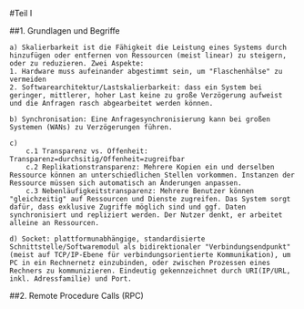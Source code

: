 #Teil I

##1. Grundlagen und Begriffe

	a) Skalierbarkeit ist die Fähigkeit die Leistung eines Systems durch hinzufügen oder entfernen von Ressourcen (meist linear) zu steigern, oder zu reduzieren. Zwei Aspekte: 
	1. Hardware muss aufeinander abgestimmt sein, um "Flaschenhälse" zu vermeiden
	2. Softwarearchitektur/Lastskalierbarkeit: dass ein System bei geringer, mittlerer, hoher Last keine zu große Verzögerung aufweist und die Anfragen rasch abgearbeitet werden können.
    
	b) Synchronisation: Eine Anfragesynchronisierung kann bei großen Systemen (WANs) zu Verzögerungen führen.
    
	c) 
        c.1 Transparenz vs. Offenheit: Transparenz=durchsitig/Offenheit=zugreifbar
        c.2 Replikationstransparenz: Mehrere Kopien ein und derselben Ressource können an unterschiedlichen Stellen vorkommen. Instanzen der Ressource müssen sich automatisch an Änderungen anpassen.
        c.3 Nebenläufigkeitstransparenz: Mehrere Benutzer können "gleichzeitig" auf Ressourcen und Dienste zugreifen. Das System sorgt dafür, dass exklusive Zugriffe möglich sind und ggf. Daten synchronisiert und repliziert werden. Der Nutzer denkt, er arbeitet alleine an Ressourcen.
	
	d) Socket: plattformunabhängige, standardisierte Schnittstelle/Softwaremodul als bidirektionaler "Verbindungsendpunkt" (meist auf TCP/IP-Ebene für verbindungsorientierte Kommunikation), um PC in ein Rechnernetz einzubinden, oder zwischen Prozessen eines Rechners zu kommunizieren. Eindeutig gekennzeichnet durch URI(IP/URL, inkl. Adressfamilie) und Port.

##2. Remote Procedure Calls (RPC)
